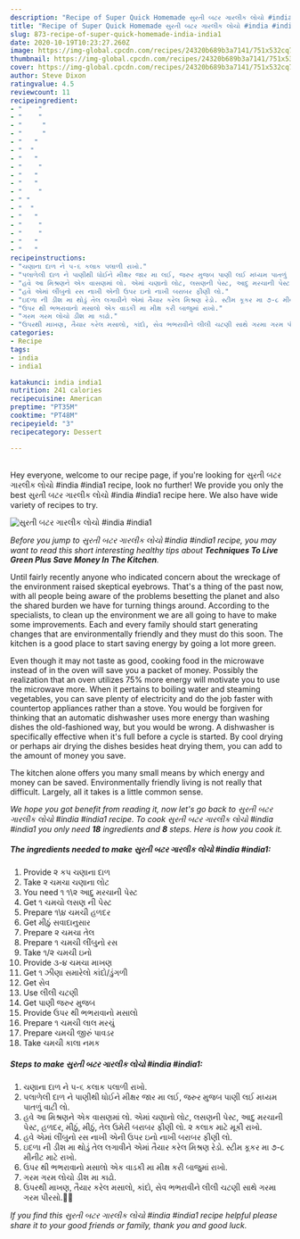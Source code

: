 ```yaml
---
description: "Recipe of Super Quick Homemade સુરતી બટર ગારલીક લોચો #india #india1"
title: "Recipe of Super Quick Homemade સુરતી બટર ગારલીક લોચો #india #india1"
slug: 873-recipe-of-super-quick-homemade-india-india1
date: 2020-10-19T10:23:27.260Z
image: https://img-global.cpcdn.com/recipes/24320b689b3a7141/751x532cq70/સુરતી-બટર-ગારલીક-લોચો-india-india1-recipe-main-photo.jpg
thumbnail: https://img-global.cpcdn.com/recipes/24320b689b3a7141/751x532cq70/સુરતી-બટર-ગારલીક-લોચો-india-india1-recipe-main-photo.jpg
cover: https://img-global.cpcdn.com/recipes/24320b689b3a7141/751x532cq70/સુરતી-બટર-ગારલીક-લોચો-india-india1-recipe-main-photo.jpg
author: Steve Dixon
ratingvalue: 4.5
reviewcount: 11
recipeingredient:
- "    "
- "    "
- "     "
- "     "
- "   "
- "  "
- "   "
- "    "
- "   "
- "   "
- "    "
- " "
- "  "
- "   "
- "    "
- "    "
- "   "
- "   "
recipeinstructions:
- "ચણાના દાળ ને ૫-૬ કલાક પલાળી રાખો."
- "પલાળેલી દાળ ને પાણીથી ધોઈને મીક્ષર જાર મા લઈ, જરુર મુજબ પાણી લઈ મધ્યમ પાતળું વાટી લો."
- "હવે આ મિશ્રણને એક વાસણમાં લો. એમાં ચણાનો લોટ, લસણની પેસ્ટ, આદુ મરચાની પેસ્ટ, હળદર, મીઠું, મીઠું, તેલ ઉમેરી બરાબર ફીણી લો. ૨ કલાક માટે મૂકી રાખો."
- "હવે એમાં લીંબુનો રસ નાખી એની ઉપર ઇનો નાખી બરાબર ફીણી લો."
- "ઇદળા ની ડીશ મા થોડું તેલ લગાવીને એમાં તૈયાર કરેલ મિશ્રણ રેડો. સ્ટીમ કૂકર મા ૭-૮ મીનીટ માટે રાખો."
- "ઉપર થી ભભરાવાનો મસાલો એક વાડકી મા મીક્ષ કરી બાજુમાં રાખો."
- "ગરમ ગરમ લોચો ડીશ મા કાઢો."
- "ઉપરથી માખણ, તૈયાર કરેલ મસાલો, કાંદો, સેવ ભભરાવીને લીલી ચટણી સાથે ગરમા ગરમ પીરસો.🍴🍲"
categories:
- Recipe
tags:
- india
- india1

katakunci: india india1 
nutrition: 241 calories
recipecuisine: American
preptime: "PT35M"
cooktime: "PT48M"
recipeyield: "3"
recipecategory: Dessert

---
```

<br>
Hey everyone, welcome to our recipe page, if you're looking for સુરતી બટર ગારલીક લોચો #india #india1 recipe, look no further! We provide you only the best સુરતી બટર ગારલીક લોચો #india #india1 recipe here. We also have wide variety of recipes to try.
<br>


![સુરતી બટર ગારલીક લોચો #india #india1](https://img-global.cpcdn.com/recipes/24320b689b3a7141/751x532cq70/સુરતી-બટર-ગારલીક-લોચો-india-india1-recipe-main-photo.jpg)

<i>Before you jump to સુરતી બટર ગારલીક લોચો #india #india1 recipe, you may want to read this short interesting healthy tips about 
<strong>Techniques To Live Green Plus Save Money In The Kitchen</strong>.</i>
</br>

Until fairly recently anyone who indicated concern about the wreckage of the environment raised skeptical eyebrows. That's a thing of the past now, with all people being aware of the problems besetting the planet and also the shared burden we have for turning things around. According to the specialists, to clean up the environment we are all going to have to make some improvements. Each and every family should start generating changes that are environmentally friendly and they must do this soon. The kitchen is a good place to start saving energy by going a lot more green.

Even though it may not taste as good, cooking food in the microwave instead of in the oven will save you a packet of money. Possibly the realization that an oven utilizes 75% more energy will motivate you to use the microwave more. When it pertains to boiling water and steaming vegetables, you can save plenty of electricity and do the job faster with countertop appliances rather than a stove. You would be forgiven for thinking that an automatic dishwasher uses more energy than washing dishes the old-fashioned way, but you would be wrong. A dishwasher is specifically effective when it's full before a cycle is started. By cool drying or perhaps air drying the dishes besides heat drying them, you can add to the amount of money you save.

The kitchen alone offers you many small means by which energy and money can be saved. Environmentally friendly living is not really that difficult. Largely, all it takes is a little common sense.


<i>We hope you got benefit from reading it, now let's go back to સુરતી બટર ગારલીક લોચો #india #india1 recipe. To cook સુરતી બટર ગારલીક લોચો #india #india1 you only need <strong>18</strong> ingredients and <strong>8</strong> steps. Here is how you cook it.
</i>

##### The ingredients needed to make સુરતી બટર ગારલીક લોચો #india #india1:

1. Provide  ૨ કપ ચણાના દાળ
1. Take  ૨ ચમચા ચણાના લોટ
1. You need  ૧ ૧\૨ આદુ મરચાની પેસ્ટ
1. Get  ૧ ચમચો લસણ ની પેસ્ટ
1. Prepare  ૧\૪ ચમચી હળદર
1. Get  મીઠું સવાદાનુસાર
1. Prepare  ૨ ચમચા તેલ
1. Prepare  ૧ ચમચી લીંબુનો રસ
1. Take  ૧/૨ ચમચી ઇનો
1. Provide  ૩-૪ ચમચા માખણ
1. Get  ૧ ઝીણા સમારેલો કાંદો/ડુંગળી
1. Get  સેવ
1. Use  લીલી ચટણી
1. Get  પાણી જરુર મુજબ
1. Provide  ઉપર થી ભભરાવાનો મસાલો
1. Prepare  ૧ ચમચી લાલ મરચું
1. Prepare  ચમચી જીરું પાવડર
1. Take  ચમચી કાલા નમક


##### Steps to make સુરતી બટર ગારલીક લોચો #india #india1:

1. ચણાના દાળ ને ૫-૬ કલાક પલાળી રાખો.
1. પલાળેલી દાળ ને પાણીથી ધોઈને મીક્ષર જાર મા લઈ, જરુર મુજબ પાણી લઈ મધ્યમ પાતળું વાટી લો.
1. હવે આ મિશ્રણને એક વાસણમાં લો. એમાં ચણાનો લોટ, લસણની પેસ્ટ, આદુ મરચાની પેસ્ટ, હળદર, મીઠું, મીઠું, તેલ ઉમેરી બરાબર ફીણી લો. ૨ કલાક માટે મૂકી રાખો.
1. હવે એમાં લીંબુનો રસ નાખી એની ઉપર ઇનો નાખી બરાબર ફીણી લો.
1. ઇદળા ની ડીશ મા થોડું તેલ લગાવીને એમાં તૈયાર કરેલ મિશ્રણ રેડો. સ્ટીમ કૂકર મા ૭-૮ મીનીટ માટે રાખો.
1. ઉપર થી ભભરાવાનો મસાલો એક વાડકી મા મીક્ષ કરી બાજુમાં રાખો.
1. ગરમ ગરમ લોચો ડીશ મા કાઢો.
1. ઉપરથી માખણ, તૈયાર કરેલ મસાલો, કાંદો, સેવ ભભરાવીને લીલી ચટણી સાથે ગરમા ગરમ પીરસો.🍴🍲


<i>If you find this સુરતી બટર ગારલીક લોચો #india #india1 recipe helpful please share it to your good friends or family, thank you and good luck.</i>
